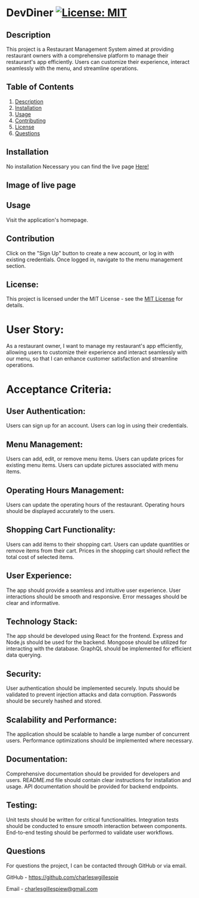 # DevDiner [![License: MIT](https://img.shields.io/badge/License-MIT-yellow.svg)](https://opensource.org/licenses/MIT)

## Description
  This project is a Restaurant Management System aimed at providing restaurant owners with a comprehensive platform to manage their restaurant's app efficiently. Users can customize their experience, interact seamlessly with the menu, and streamline operations.

## Table of Contents
1. [Description](#description)
2. [Installation](#installation)
3. [Usage](#usage)
4. [Contributing](#contributing)
5. [License](#license)
6. [Questions](#questions)


## Installation
No installation Necessary you can find the live page [Here!](https://devdiner-c9014b2ccd3e.herokuapp.com/)

## Image of live page



## Usage
Visit the application's homepage.

## Contribution
Click on the "Sign Up" button to create a new account, or log in with existing credentials. Once logged in, navigate to the menu management section.

## License:
This project is licensed under the MIT License - see the [MIT License](https://opensource.org/licenses/MIT) for details.

# User Story:

As a restaurant owner, I want to manage my restaurant's app efficiently, allowing users to customize their experience and interact seamlessly with our menu, so that I can enhance customer satisfaction and streamline operations.

# Acceptance Criteria:

## User Authentication:

Users can sign up for an account.
Users can log in using their credentials.

## Menu Management:

Users can add, edit, or remove menu items.
Users can update prices for existing menu items.
Users can update pictures associated with menu items.

## Operating Hours Management:

Users can update the operating hours of the restaurant.
Operating hours should be displayed accurately to the users.
## Shopping Cart Functionality:

Users can add items to their shopping cart.
Users can update quantities or remove items from their cart.
Prices in the shopping cart should reflect the total cost of selected items.

## User Experience:

The app should provide a seamless and intuitive user experience.
User interactions should be smooth and responsive.
Error messages should be clear and informative.

## Technology Stack:

The app should be developed using React for the frontend.
Express and Node.js should be used for the backend.
Mongoose should be utilized for interacting with the database.
GraphQL should be implemented for efficient data querying.

## Security:

User authentication should be implemented securely.
Inputs should be validated to prevent injection attacks and data corruption.
Passwords should be securely hashed and stored.

## Scalability and Performance:

The application should be scalable to handle a large number of concurrent users.
Performance optimizations should be implemented where necessary.

## Documentation:

Comprehensive documentation should be provided for developers and users.
README.md file should contain clear instructions for installation and usage.
API documentation should be provided for backend endpoints.

## Testing:

Unit tests should be written for critical functionalities.
Integration tests should be conducted to ensure smooth interaction between components.
End-to-end testing should be performed to validate user workflows.

## Questions
For questions the project, I can be contacted through GitHub or via email.

GitHub - https://github.com/charleswgillespie

Email - charlesgillespiew@gmail.com